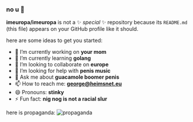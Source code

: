 ### no u 👋

**imeuropa/imeuropa** is not a ✨ _special_ ✨ repository because its `README.md` (this file) appears on your GitHub profile like it should.

here are some ideas to get you started:

- 🔭 I’m currently working on **your mom**
- 🌱 I’m currently learning **golang**
- 👯 I’m looking to collaborate on **europe**
- 🤔 I’m looking for help with **penis music**
- 💬 Ask me about **guacamole boomer penis**
- 📫 How to reach me: **george@heimsnet.eu**
- 😄 Pronouns: **stinky**
- ⚡ Fun fact: **nig nog is not a racial slur**

here is propaganda:
![propaganda](https://media.discordapp.net/attachments/733755878762741820/733756346930954250/euflag_2950399b.jpg)
